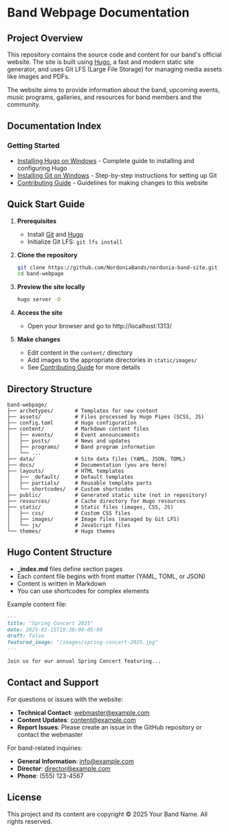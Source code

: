 # Band Webpage Documentation

## Project Overview

This repository contains the source code and content for our band's official website. The site is built using [Hugo](https://gohugo.io/), a fast and modern static site generator, and uses Git LFS (Large File Storage) for managing media assets like images and PDFs.

The website aims to provide information about the band, upcoming events, music programs, galleries, and resources for band members and the community.

## Documentation Index

### Getting Started
- [Installing Hugo on Windows](HUGO_INSTALL.md) - Complete guide to installing and configuring Hugo
- [Installing Git on Windows](GIT_INSTALL.md) - Step-by-step instructions for setting up Git
- [Contributing Guide](CONTRIBUTING.md) - Guidelines for making changes to this website

## Quick Start Guide

1. **Prerequisites**
   - Install [Git](GIT_INSTALL.md) and [Hugo](HUGO_INSTALL.md)
   - Initialize Git LFS: `git lfs install`

2. **Clone the repository**
   ```bash
   git clone https://github.com/NordoniaBands/nordonia-band-site.git
   cd band-webpage
   ```

3. **Preview the site locally**
   ```bash
   hugo server -D
   ```
   
4. **Access the site**
   - Open your browser and go to http://localhost:1313/

5. **Make changes**
   - Edit content in the `content/` directory
   - Add images to the appropriate directories in `static/images/`
   - See [Contributing Guide](CONTRIBUTING.md) for more details

## Directory Structure

```
band-webpage/
├── archetypes/       # Templates for new content
├── assets/           # Files processed by Hugo Pipes (SCSS, JS)
├── config.toml       # Hugo configuration
├── content/          # Markdown content files
│   ├── events/       # Event announcements
│   ├── posts/        # News and updates
│   ├── programs/     # Band program information
│   └── ...
├── data/             # Site data files (YAML, JSON, TOML)
├── docs/             # Documentation (you are here)
├── layouts/          # HTML templates
│   ├── _default/     # Default templates
│   ├── partials/     # Reusable template parts
│   └── shortcodes/   # Custom shortcodes
├── public/           # Generated static site (not in repository)
├── resources/        # Cache directory for Hugo resources
├── static/           # Static files (images, CSS, JS)
│   ├── css/          # Custom CSS files
│   ├── images/       # Image files (managed by Git LFS)
│   └── js/           # JavaScript files
└── themes/           # Hugo themes
```

## Hugo Content Structure

- **_index.md** files define section pages
- Each content file begins with front matter (YAML, TOML, or JSON)
- Content is written in Markdown
- You can use shortcodes for complex elements

Example content file:
```markdown
---
title: "Spring Concert 2025"
date: 2025-03-15T19:30:00-05:00
draft: false
featured_image: "/images/spring-concert-2025.jpg"
---

Join us for our annual Spring Concert featuring...
```

## Contact and Support

For questions or issues with the website:
- **Technical Contact**: [webmaster@example.com](mailto:webmaster@example.com)
- **Content Updates**: [content@example.com](mailto:content@example.com)
- **Report Issues**: Please create an issue in the GitHub repository or contact the webmaster

For band-related inquiries:
- **General Information**: [info@example.com](mailto:info@example.com)
- **Director**: [director@example.com](mailto:director@example.com)
- **Phone**: (555) 123-4567

## License

This project and its content are copyright © 2025 Your Band Name. All rights reserved.

